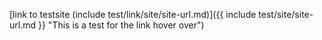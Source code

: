 [link to testsite (include test/link/site/site-url.md)]({{ include test/site/site-url.md }} "This is a test for the link hover over")
